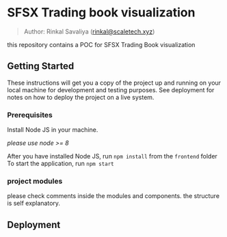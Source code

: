 # SFSX Trading book visualization

> Author: Rinkal Savaliya (rinkal@scaletech.xyz)

this repository contains a POC for SFSX Trading Book visualization

## Getting Started

These instructions will get you a copy of the project up and running on your local machine for development and testing purposes. See deployment for notes on how to deploy the project on a live system.

### Prerequisites
Install Node JS in your machine.

*please use node >= 8*

After you have installed Node JS, run `npm install` from the `frontend` folder
To start the application, run `npm start`

### project modules
please check comments inside the modules and components.
the structure is self explanatory.

## Deployment
